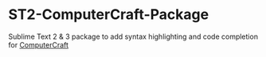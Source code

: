 ST2-ComputerCraft-Package
=========================

Sublime Text 2 & 3 package to add syntax highlighting and code completion for [ComputerCraft](http://www.computercraft.info)